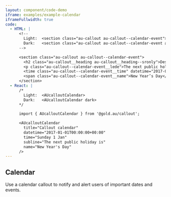 ```yaml
---
layout: component/code-demo
iframe: examples/example-calendar
iframeFullwidth: true
code:
  - HTML: |
      <!--
        Light:  <section class="au-callout au-callout--calendar-event">
        Dark:   <section class="au-callout au-callout--calendar-event au-callout--dark">
      -->

      <section class="au-callout au-callout--calendar-event">
        <h2 class="au-callout__heading au-callout__heading--sronly">Description of the callout</h2>
        <p class="au-callout--calendar-event__lede">The next public holiday is:</p>
        <time class="au-callout--calendar-event__time" datetime="2017-01-01T00:00:00+00:00">Sunday 1 January</time>
        <span class="au-callout--calendar-event__name">New Year’s Day</span>
      </section>
  - React: |
      /*
        Light:  <AUcalloutCalendar>
        Dark:   <AUcalloutCalendar dark>
      */

      import { AUcalloutCalendar } from '@gold.au/callout';

      <AUcalloutCalendar
        title="Callout calendar"
        datetime="2017-01-01T00:00:00+00:00"
        time="Sunday 1 Jan"
        subline="The next public holiday is"
        name="New Year's Day"
      />
---
```

## Calendar

Use a calendar callout to notify and alert users of important dates and events.
